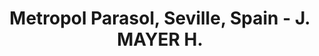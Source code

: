 ---
title: Metropol Parasol, Seville, Spain - J. MAYER H.
layout: entry
presentation: side-by-side
object:
  - id: exrr-2023-43
order: 415
menu: false
---